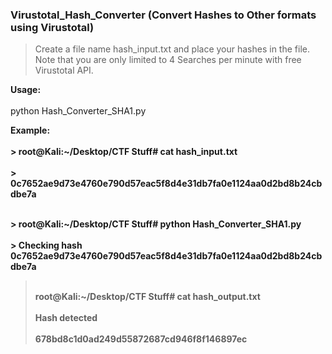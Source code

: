 <h3> Virustotal_Hash_Converter (Convert Hashes to Other formats using Virustotal) </h3>

> Create a file name hash_input.txt and place your hashes in the file.  
Note that you are only limited to 4 Searches per minute with free Virustotal API.  

<b> Usage:</b>  
<br> python Hash_Converter_SHA1.py

<b>Example:<b>         
<br> > root@Kali:~/Desktop/CTF Stuff# cat hash_input.txt   
<br> > 0c7652ae9d73e4760e790d57eac5f8d4e31db7fa0e1124aa0d2bd8b24cbdbe7a   

<br> > root@Kali:~/Desktop/CTF Stuff# python Hash_Converter_SHA1.py    
<br> > Checking hash 0c7652ae9d73e4760e790d57eac5f8d4e31db7fa0e1124aa0d2bd8b24cbdbe7a   

> <br> root@Kali:~/Desktop/CTF Stuff# cat hash_output.txt   
> <br> Hash detected   
> <br> 678bd8c1d0ad249d55872687cd946f8f146897ec  
